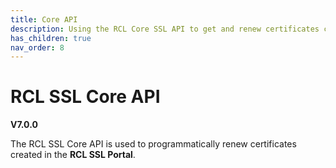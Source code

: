 ```yaml
---
title: Core API
description: Using the RCL Core SSL API to get and renew certificates created in the RCL SSL portal
has_children: true
nav_order: 8
---
```


# RCL SSL Core API
**V7.0.0**

The RCL SSL Core API is used to programmatically renew certificates created in the **RCL SSL Portal**.